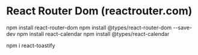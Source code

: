 # React Router Dom (reactrouter.com)

npm install react-router-dom
npm install @types/react-router-dom --save-dev
npm install react-calendar
npm install @types/react-calendar

npm i react-toastify